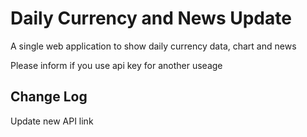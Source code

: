 # Daily Currency and News Update

A single web application to show daily currency data, chart and news

Please inform if you use api key for another useage

## Change Log

Update new API link